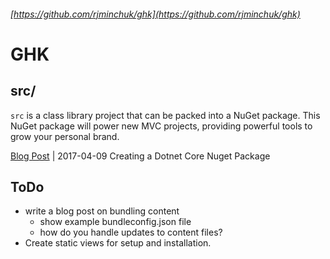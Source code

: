 ###### [https://github.com/rjminchuk/ghk](https://github.com/rjminchuk/ghk)

# GHK

## src/
`src` is a class library project that can be packed into a NuGet package. This NuGet package will power new MVC projects, providing powerful tools to grow your personal brand.

[Blog Post](blogpost.md) | 2017-04-09 Creating a Dotnet Core Nuget Package

## ToDo

- write a blog post on bundling content
   - show example bundleconfig.json file 
   - how do you handle updates to content files?
- Create static views for setup and installation.
